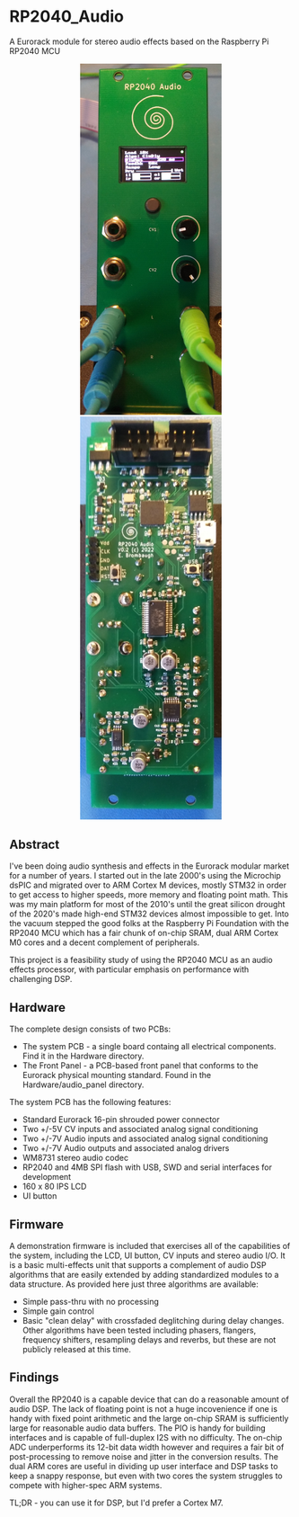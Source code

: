 # RP2040_Audio
A Eurorack module for stereo audio effects based on the Raspberry Pi RP2040 MCU

<p align="middle">
  <img src="docs/rp2040_audio_front.jpg" width="50%" />
  <img src="docs/rp2040_audio_back.jpg" width="50%" /> 
</p>

## Abstract
I've been doing audio synthesis and effects in the Eurorack modular market for
a number of years. I started out in the late 2000's using the Microchip dsPIC
and migrated over to ARM Cortex M devices, mostly STM32 in order to get access
to higher speeds, more memory and floating point math. This was my main
platform for most of the 2010's until the great silicon drought of the 2020's
made high-end STM32 devices almost impossible to get. Into the vacuum stepped
the good folks at the Raspberry Pi Foundation with the RP2040 MCU which has
a fair chunk of on-chip SRAM, dual ARM Cortex M0 cores and a decent complement
of peripherals.

This project is a feasibility study of using the RP2040 MCU as an audio effects
processor, with particular emphasis on performance with challenging DSP.

## Hardware
The complete design consists of two PCBs:
* The system PCB - a single board containg all electrical components. Find it
in the Hardware directory.
* The Front Panel - a PCB-based front panel that conforms to the Eurorack
physical mounting standard. Found in the Hardware/audio_panel directory.

The system PCB has the following features:
* Standard Eurorack 16-pin shrouded power connector
* Two +/-5V CV inputs and associated analog signal conditioning 
* Two +/-7V Audio inputs and associated analog signal conditioning 
* Two +/-7V Audio outputs and associated analog drivers
* WM8731 stereo audio codec
* RP2040 and 4MB SPI flash with USB, SWD and serial interfaces for development
* 160 x 80 IPS LCD
* UI button

## Firmware
A demonstration firmware is included that exercises all of the capabilities of
the system, including the LCD, UI button, CV inputs and stereo audio I/O. It is
a basic multi-effects unit that supports a complement of audio DSP algorithms
that are easily extended by adding standardized modules to a data structure.
As provided here just three algorithms are available:
* Simple pass-thru with no processing
* Simple gain control
* Basic "clean delay" with crossfaded deglitching during delay changes.
Other algorithms have been tested including phasers, flangers, frequency shifters,
resampling delays and reverbs, but these are not publicly released at this time.

## Findings
Overall the RP2040 is a capable device that can do a reasonable amount of audio
DSP. The lack of floating point is not a huge incovenience if one is handy with
fixed point arithmetic and the large on-chip SRAM is sufficiently large for
reasonable audio data buffers. The PIO is handy for building interfaces and is
capable of full-duplex I2S with no difficulty. The on-chip ADC underperforms its
12-bit data width however and requires a fair bit of post-processing to remove
noise and jitter in the conversion results. The dual ARM cores are useful in
dividing up user interface and DSP tasks to keep a snappy response, but even
with two cores the system struggles to compete with higher-spec ARM systems.

TL;DR - you can use it for DSP, but I'd prefer a Cortex M7.

